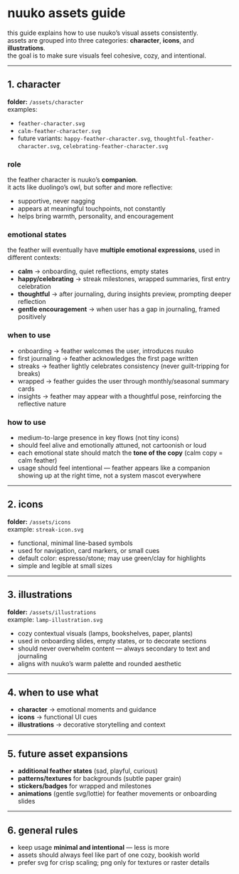 # nuuko assets guide

this guide explains how to use nuuko’s visual assets consistently.  
assets are grouped into three categories: **character**, **icons**, and **illustrations**.  
the goal is to make sure visuals feel cohesive, cozy, and intentional.  

---

## 1. character
**folder:** `/assets/character`  
examples:  
- `feather-character.svg`  
- `calm-feather-character.svg`  
- future variants: `happy-feather-character.svg`, `thoughtful-feather-character.svg`, `celebrating-feather-character.svg`  

### role
the feather character is nuuko’s **companion**.  
it acts like duolingo’s owl, but softer and more reflective:  
- supportive, never nagging  
- appears at meaningful touchpoints, not constantly  
- helps bring warmth, personality, and encouragement  

### emotional states
the feather will eventually have **multiple emotional expressions**, used in different contexts:  
- **calm** → onboarding, quiet reflections, empty states  
- **happy/celebrating** → streak milestones, wrapped summaries, first entry celebration  
- **thoughtful** → after journaling, during insights preview, prompting deeper reflection  
- **gentle encouragement** → when user has a gap in journaling, framed positively  

### when to use
- onboarding → feather welcomes the user, introduces nuuko  
- first journaling → feather acknowledges the first page written  
- streaks → feather lightly celebrates consistency (never guilt-tripping for breaks)  
- wrapped → feather guides the user through monthly/seasonal summary cards  
- insights → feather may appear with a thoughtful pose, reinforcing the reflective nature  

### how to use
- medium-to-large presence in key flows (not tiny icons)  
- should feel alive and emotionally attuned, not cartoonish or loud  
- each emotional state should match the **tone of the copy** (calm copy = calm feather)  
- usage should feel intentional — feather appears like a companion showing up at the right time, not a system mascot everywhere  

---

## 2. icons
**folder:** `/assets/icons`  
example: `streak-icon.svg`  

- functional, minimal line-based symbols  
- used for navigation, card markers, or small cues  
- default color: espresso/stone; may use green/clay for highlights  
- simple and legible at small sizes  

---

## 3. illustrations
**folder:** `/assets/illustrations`  
example: `lamp-illustration.svg`  

- cozy contextual visuals (lamps, bookshelves, paper, plants)  
- used in onboarding slides, empty states, or to decorate sections  
- should never overwhelm content — always secondary to text and journaling  
- aligns with nuuko’s warm palette and rounded aesthetic  

---

## 4. when to use what
- **character** → emotional moments and guidance  
- **icons** → functional UI cues  
- **illustrations** → decorative storytelling and context  

---

## 5. future asset expansions
- **additional feather states** (sad, playful, curious)  
- **patterns/textures** for backgrounds (subtle paper grain)  
- **stickers/badges** for wrapped and milestones  
- **animations** (gentle svg/lottie) for feather movements or onboarding slides  

---

## 6. general rules
- keep usage **minimal and intentional** — less is more  
- assets should always feel like part of one cozy, bookish world  
- prefer svg for crisp scaling; png only for textures or raster details  
